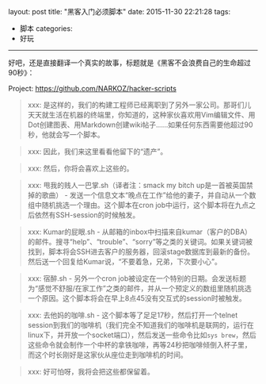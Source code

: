 layout: post
title: "黑客入门必须脚本"
date: 2015-11-30 22:21:28
tags:
- 脚本
categories:
- 好玩
---

好吧，还是直接翻译一个真实的故事，标题就是《黑客不会浪费自己的生命超过90秒》：

Project: <https://github.com/NARKOZ/hacker-scripts>

> xxx: 是这样的，我们的构建工程师已经离职到了另外一家公司。那哥们儿天天就生活在机器的终端里，你知道的，这种家伙喜欢用Vim编辑文件、用Dot创建图表、用Markdown创建wiki帖子……如果任何东西需要他超过90秒，他就会写一个脚本。

> xxx: 因此，我们来这里看看他留下的“遗产”。

> xxx: 然后，你将会喜欢上这些的。

> xxx: 甩我的贱人一巴掌.sh（译者注：smack my bitch up是一首被英国禁掉的歌曲） - 发送一个信息文本“晚点在工作”给他的妻子，并自动从一个数组中随机挑选一个理由。这个脚本在cron job中运行，这个脚本将在九点之后依然有SSH-session的时候触发。

> xxx: Kumar的屁眼.sh - 从邮箱的inbox中扫描来自kumar（客户的DBA）的邮件。搜寻“help”、“trouble”、“sorry”等之类的关键词。如果关键词被找到，脚本将会SSH进去客户的服务器，回滚stage数据库到最新的备份。然后送一个回复给Kumar说，“不要着急，兄弟，下次要小心”。

> xxx: 宿醉.sh - 另外一个cron job被设定在一个特别的日期。会发送标题为“感觉不舒服/在家工作”之类的邮件，并从一个预定义的数组里随机挑选一个原因。这个脚本将会在早上8点45没有交互式的session时被触发。

> xxx: 去他妈的咖啡.sh - 这个脚本等了足足17秒，然后打开一个telnet session到我们的咖啡机（我们完全不知道我们的咖啡机是联网的，运行在linux下，并开放一个socket端口），然后发送一些命令比如`sys brew`，然后这些命令就会制作一个中杯的拿铁咖啡，再等24秒把咖啡倾倒入杯子里，而这个时长刚好是这家伙从座位走到咖啡机的时间。

> xxx: 好可怕呀，我将会把这些都保留着。
